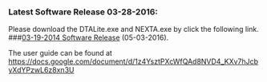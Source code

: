 ### Latest Software Release 03-28-2016: 

Please download the DTALite.exe and NEXTA.exe by click the following link.
###[03-19-2014 Software Release](https://dl.dropboxusercontent.com/u/9941774/DTALite-NEXTA-Software-Package.zip) (05-03-2016).

The user guide can be found at 
https://docs.google.com/document/d/1z4YsztPXcWfQAd8NVD4_KXv7hJcbyXdYPzwL6z8xn3U


